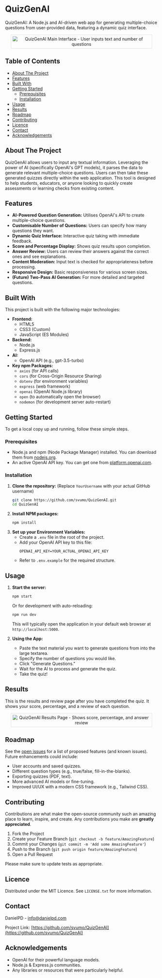 # QuizGenAI

QuizGenAI: A Node.js and AI-driven web app for generating multiple-choice questions from user-provided data, featuring a dynamic quiz interface.

<p align="center">
  <img src="Images/app_example.png" alt="QuizGenAI Main Interface - User inputs text and number of questions" style="max-height: 450px; max-width: 90%; border: 1px solid #ddd; padding: 5px;">
</p>

## Table of Contents

- [About The Project](#about-the-project)
- [Features](#features)
- [Built With](#built-with)
- [Getting Started](#getting-started)
  - [Prerequisites](#prerequisites)
  - [Installation](#installation)
- [Usage](#usage)
- [Results](#results)
- [Roadmap](#roadmap)
- [Contributing](#contributing)
- [Licence](#licence)
- [Contact](#contact)
- [Acknowledgements](#acknowledgements)

## About The Project

QuizGenAI allows users to input any textual information. Leveraging the power of AI (specifically OpenAI's GPT models), it parses the data to generate relevant multiple-choice questions. Users can then take these generated quizzes directly within the web application. This tool is designed to help students, educators, or anyone looking to quickly create assessments or learning checks from existing content.

## Features

*   **AI-Powered Question Generation:** Utilises OpenAI's API to create multiple-choice questions.
*   **Customisable Number of Questions:** Users can specify how many questions they want.
*   **Dynamic Quiz Interface:** Interactive quiz taking with immediate feedback.
*   **Score and Percentage Display:** Shows quiz results upon completion.
*   **Answer Review:** Users can review their answers against the correct ones and see explanations.
*   **Content Moderation:** Input text is checked for appropriateness before processing.
*   **Responsive Design:** Basic responsiveness for various screen sizes.
*   **(Future) Two-Pass AI Generation:** For more detailed and targeted questions.

## Built With

This project is built with the following major technologies:

*   **Frontend:**
    *   HTML5
    *   CSS3 (Custom)
    *   JavaScript (ES Modules)
*   **Backend:**
    *   Node.js
    *   Express.js
*   **AI:**
    *   OpenAI API (e.g., gpt-3.5-turbo)
*   **Key npm Packages:**
    *   `axios` (for API calls)
    *   `cors` (for Cross-Origin Resource Sharing)
    *   `dotenv` (for environment variables)
    *   `express` (web framework)
    *   `openai` (OpenAI Node.js library)
    *   `open` (to automatically open the browser)
    *   `nodemon` (for development server auto-restart)

## Getting Started

To get a local copy up and running, follow these simple steps.

### Prerequisites

*   Node.js and npm (Node Package Manager) installed. You can download them from [nodejs.org](https://nodejs.org/).
*   An active OpenAI API key. You can get one from [platform.openai.com](https://platform.openai.com/).

### Installation

1.  **Clone the repository:**
    (Replace `YourUsername` with your actual GitHub username)
    ```bash
    git clone https://github.com/svumo/QuizGenAI.git
    cd QuizGenAI
    ```
2.  **Install NPM packages:**
    ```bash
    npm install
    ```
3.  **Set up your Environment Variables:**
    *   Create a `.env` file in the root of the project.
    *   Add your OpenAI API key to this file:
        ```env
        OPENAI_API_KEY=YOUR_ACTUAL_OPENAI_API_KEY
        ```
    *   Refer to `.env.example` for the required structure.

## Usage

1.  **Start the server:**
    ```bash
    npm start
    ```
    Or for development with auto-reloading:
    ```bash
    npm run dev
    ```
    This will typically open the application in your default web browser at `http://localhost:5000`.

2.  **Using the App:**
    *   Paste the text material you want to generate questions from into the large textarea.
    *   Specify the number of questions you would like.
    *   Click "Generate Questions."
    *   Wait for the AI to process and generate the quiz.
    *   Take the quiz!

## Results 

This is the results and review page after you have completed the quiz. It shows your score, percentage, and a review of each question.

<p align="center">
  <img src="Images/results_example.png" alt="QuizGenAI Results Page - Shows score, percentage, and answer review" style="max-height: 450px; max-width: 90%; border: 1px solid #ddd; padding: 5px;">
</p>

## Roadmap

See the [open issues](https://github.com/svumo/QuizGenAI/issues) for a list of proposed features (and known issues). Future enhancements could include:
*   User accounts and saved quizzes.
*   Different question types (e.g., true/false, fill-in-the-blanks).
*   Exporting quizzes (PDF, text).
*   More advanced AI models or fine-tuning.
*   Improved UI/UX with a modern CSS framework (e.g., Tailwind CSS).

## Contributing

Contributions are what make the open-source community such an amazing place to learn, inspire, and create. Any contributions you make are **greatly appreciated**.

1.  Fork the Project
2.  Create your Feature Branch (`git checkout -b feature/AmazingFeature`)
3.  Commit your Changes (`git commit -m 'Add some AmazingFeature'`)
4.  Push to the Branch (`git push origin feature/AmazingFeature`)
5.  Open a Pull Request

Please make sure to update tests as appropriate.

## Licence

Distributed under the MIT Licence. See `LICENSE.txt` for more information.

## Contact

DanielPD - info@danielpd.com

Project Link: [https://github.com/svumo/QuizGenAI](https://github.com/svumo/QuizGenAI)

## Acknowledgements

*   OpenAI for their powerful language models.
*   Node.js & Express.js communities.
*   Any libraries or resources that were particularly helpful.
